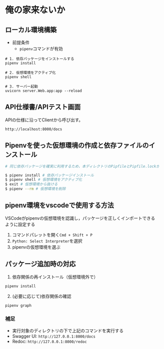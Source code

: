 # 俺の家来ないか

## ローカル環境構築
- 前提条件
  - `pipenv`コマンドが有効

```
# 1. 依存パッケージをインストールする
pipenv install

# 2. 仮想環境をアクティブ化
pipenv shell

# 3. サーバー起動
uvicorn server.Web.app:app --reload
```

## API仕様書/APIテスト画面
APIの仕様に沿ってClientから呼び出す。

`http://localhost:8000/docs`


## Pipenvを使った仮想環境の作成と依存ファイルのインストール
```sh
# 同じ依存パッケージを確実に利用するため，本ディレクトリのPipfileとPipfile.lockが同じディレクトリに存在することを前提とする.

$ pipenv install # 依存パッケージインストール
$ pipenv shell # 仮想環境をアクティブ化
$ exit # 仮想環境から抜ける
$ pipenv --rm # 仮想環境を削除
```


## pipenv環境をvscodeで使用する方法
VSCodeがpipenvの仮想環境を認識し，パッケージを正しくインポートできるように設定する
1. コマンドパレットを開く`Cmd + Shift + P`
2. `Python: Select Interpreter`を選択
3. pipenvの仮想環境を選ぶ


## パッケージ追加時の対応
1. 依存関係の再インストール（仮想環境外で）
```sh
pipenv install
```
2. (必要に応じて)依存関係の確認
```sh
pipenv graph
```


### 補足
- 実行対象のディレクトリの下で上記のコマンドを実行する
- Swagger UI: `http://127.0.0.1:8000/docs`
- Redoc: `http://127.0.0.1:8000/redoc`